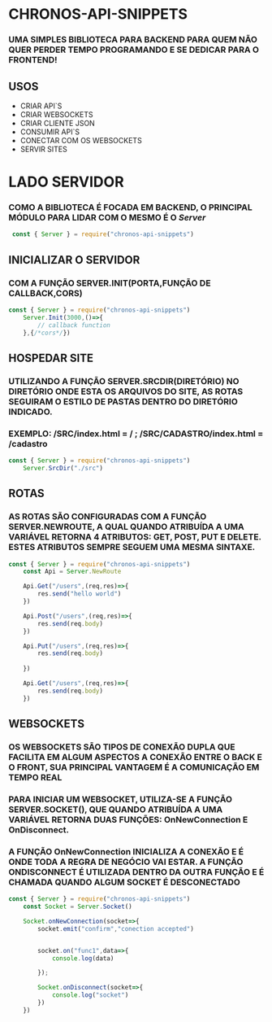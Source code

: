 # CHRONOS-API-SNIPPETS

### UMA SIMPLES BIBLIOTECA PARA BACKEND PARA QUEM NÃO QUER PERDER TEMPO PROGRAMANDO E SE DEDICAR PARA O FRONTEND!

## USOS

* CRIAR API`S
* CRIAR WEBSOCKETS
* CRIAR CLIENTE JSON
* CONSUMIR API`S
* CONECTAR COM OS WEBSOCKETS
* SERVIR SITES

# LADO SERVIDOR

### COMO A BIBLIOTECA É FOCADA EM BACKEND, O PRINCIPAL MÓDULO PARA LIDAR COM O MESMO É O _Server_

```javascript
 const { Server } = require("chronos-api-snippets")
``` 
## INICIALIZAR O SERVIDOR
### COM A FUNÇÃO SERVER.INIT(PORTA,FUNÇÃO DE CALLBACK,CORS)

```javascript
const { Server } = require("chronos-api-snippets")
	Server.Init(3000,()=>{
		// callback function
	},{/*cors*/})
``` 

## HOSPEDAR SITE
### UTILIZANDO A FUNÇÃO SERVER.SRCDIR(DIRETÓRIO) NO DIRETÓRIO ONDE ESTA OS ARQUIVOS DO SITE, AS ROTAS SEGUIRAM O ESTILO DE PASTAS DENTRO DO DIRETÓRIO INDICADO.  

### EXEMPLO: /SRC/index.html = / ; /SRC/CADASTRO/index.html = /cadastro

```javascript 
const { Server } = require("chronos-api-snippets")
	Server.SrcDir("./src")
``` 

## ROTAS 

### AS ROTAS SÃO CONFIGURADAS COM A FUNÇÃO SERVER.NEWROUTE, A QUAL QUANDO ATRIBUÍDA A UMA VARIÁVEL RETORNA 4 ATRIBUTOS: GET, POST, PUT E DELETE. ESTES ATRIBUTOS SEMPRE SEGUEM UMA MESMA SINTAXE.

```javascript
const { Server } = require("chronos-api-snippets")
	const Api = Server.NewRoute

	Api.Get("/users",(req,res)=>{
		res.send("hello world")
	})

	Api.Post("/users",(req,res)=>{
		res.send(req.body)
	})

	Api.Put("/users",(req,res)=>{
		res.send(req.body)
		
	})

	Api.Get("/users",(req,res)=>{
		res.send(req.body)
	})

```

## WEBSOCKETS

### OS WEBSOCKETS SÃO TIPOS DE CONEXÃO DUPLA QUE FACILITA EM ALGUM ASPECTOS A CONEXÃO ENTRE O BACK E O FRONT, SUA PRINCIPAL VANTAGEM É A COMUNICAÇÃO EM TEMPO REAL

### PARA INICIAR UM WEBSOCKET, UTILIZA-SE A FUNÇÃO SERVER.SOCKET(), QUE QUANDO ATRIBUÍDA A UMA VARIÁVEL RETORNA DUAS FUNÇÕES:  OnNewConnection E OnDisconnect.

### A FUNÇÃO OnNewConnection INICIALIZA A CONEXÃO E É ONDE TODA A REGRA DE NEGÓCIO VAI ESTAR. A FUNÇÃO ONDISCONNECT É UTILIZADA DENTRO DA OUTRA FUNÇÃO E É CHAMADA QUANDO ALGUM SOCKET É DESCONECTADO


```javascript
const { Server } = require("chronos-api-snippets")
	const Socket = Server.Socket()

	Socket.onNewConnection(socket=>{
		socket.emit("confirm","conection accepted")


		socket.on("func1",data=>{
			console.log(data)

		});

		Socket.onDisconnect(socket=>{
			console.log("socket")
		})
	})
```












